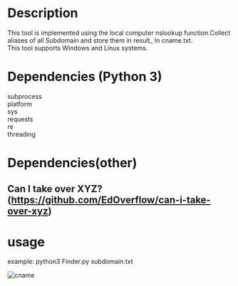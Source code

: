 # Description
This tool is implemented using the local computer nslookup function.Collect aliases of all Subdomain and store them in result_ In cname.txt.  
This tool supports Windows and Linux systems.


# Dependencies (Python 3)
subprocess  
platform  
sys  
requests  
re  
threading 



# Dependencies(other)
## **Can I take over XYZ? (https://github.com/EdOverflow/can-i-take-over-xyz)**


# usage
example:
python3 Finder.py subdomain.txt

![cname](https://github.com/nopnopnop-lavine/Finder-Subdomain-TakeOver/assets/83498921/693ccbf2-7616-40dc-ab89-3a52675b202e)








